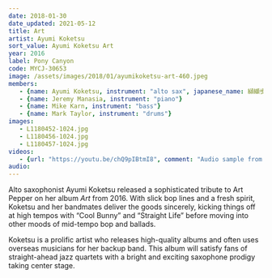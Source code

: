 ```yaml
---
date: 2018-01-30
date_updated: 2021-05-12
title: Art
artist: Ayumi Koketsu
sort_value: Ayumi Koketsu Art
year: 2016
label: Pony Canyon
code: MYCJ-30653
image: /assets/images/2018/01/ayumikoketsu-art-460.jpeg
members:
   - {name: Ayumi Koketsu, instrument: "alto sax", japanese_name: 纐纈歩美, url: "http://a-koketsu.com/"}
   - {name: Jeremy Manasia, instrument: "piano"}
   - {name: Mike Karn, instrument: "bass"}
   - {name: Mark Taylor, instrument: "drums"}
images:
   - L1180452-1024.jpg
   - L1180456-1024.jpg
   - L1180457-1024.jpg
videos: 
   - {url: "https://youtu.be/chQ9pIBtmI8", comment: "Audio sample from “Cool Bunny”, which opens the album"}
audio:
---
```


Alto saxophonist Ayumi Koketsu released a sophisticated tribute to Art Pepper on her album *Art* from 2016. With slick bop lines and a fresh spirit, Koketsu and her bandmates deliver the goods sincerely, kicking things off at high tempos with “Cool Bunny” and “Straight Life” before moving into other moods of mid-tempo bop and ballads.


Koketsu is a prolific artist who releases high-quality albums and often uses overseas musicians for her backup band. This album will satisfy fans of straight-ahead jazz quartets with a bright and exciting saxophone prodigy taking center stage.



